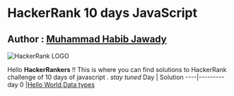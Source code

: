 # HackerRank 10 days JavaScript
## Author : [Muhammad Habib Jawady](https://www.facebook.com/hbibz2018)

![HackerRank LOGO](http://www.jeremykruer.com/content/images/2016/11/HackerRankLogo.jpg)

Hello **HackerRankers** !!
This is where you can find solutions to HackerRank challenge of 10 days of javascript .
_stay tuned_
Day | Solution
----|---------
day 0    |[Hello World](https://github.com/hbibz-journey/hackerrank-10-days-js/blob/master/day0-helloWorld.js),[Data types](https://github.com/hbibz-journey/hackerrank-10-days-js/blob/master/day0-dataTypes.js)
